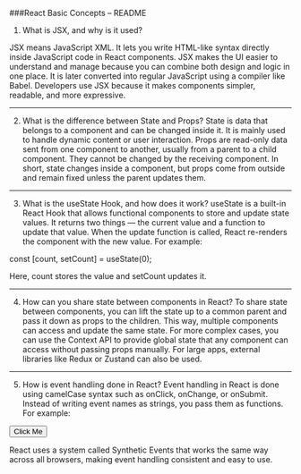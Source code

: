 ###React Basic Concepts – README
1. What is JSX, and why is it used?

JSX means JavaScript XML. It lets you write HTML-like syntax directly inside JavaScript code in React components. JSX makes the UI easier to understand and manage because you can combine both design and logic in one place. It is later converted into regular JavaScript using a compiler like Babel. Developers use JSX because it makes components simpler, readable, and more expressive.


---


2. What is the difference between State and Props?
State is data that belongs to a component and can be changed inside it. It is mainly used to handle dynamic content or user interaction.
Props are read-only data sent from one component to another, usually from a parent to a child component. They cannot be changed by the receiving component.
In short, state changes inside a component, but props come from outside and remain fixed unless the parent updates them.

---


3. What is the useState Hook, and how does it work?
useState is a built-in React Hook that allows functional components to store and update state values. It returns two things — the current value and a function to update that value.
When the update function is called, React re-renders the component with the new value. For example:

const [count, setCount] = useState(0);


Here, count stores the value and setCount updates it.


---


4. How can you share state between components in React?
To share state between components, you can lift the state up to a common parent and pass it down as props to the children. This way, multiple components can access and update the same state.
For more complex cases, you can use the Context API to provide global state that any component can access without passing props manually. For large apps, external libraries like Redux or Zustand can also be used.


---


5. How is event handling done in React?
Event handling in React is done using camelCase syntax such as onClick, onChange, or onSubmit. Instead of writing event names as strings, you pass them as functions.
For example:

<button onClick={handleClick}>Click Me</button>


React uses a system called Synthetic Events that works the same way across all browsers, making event handling consistent and easy to use.
